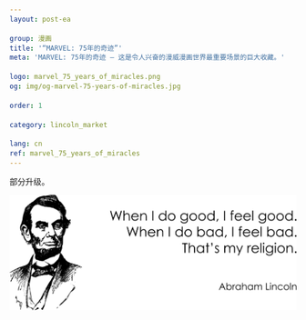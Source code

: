 ```yaml
---
layout: post-ea

group: 漫画
title: '“MARVEL: 75年的奇迹”'
meta: 'MARVEL: 75年的奇迹 – 这是令人兴奋的漫威漫画世界最重要场景的巨大收藏。'

logo: marvel_75_years_of_miracles.png
og: img/og-marvel-75-years-of-miracles.jpg

order: 1

category: lincoln_market

lang: cn
ref: marvel_75_years_of_miracles
---
```


部分升级。  

<a data-fancybox="gallery" href="/img/programming/Lincoln.png"><img src="/img/programming/Lincoln.png" alt=""></a>
